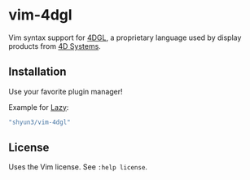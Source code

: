 # vim-4dgl

Vim syntax support for [4DGL](https://resources.4dsystems.com.au/manuals/4dgl),
a proprietary language used by display products from [4D
Systems](https://github.com/4dsystems).

## Installation

Use your favorite plugin manager!

Example for [Lazy](https://lazy.folke.io):
```sh
"shyun3/vim-4dgl"
```

## License

Uses the Vim license. See `:help license`.
